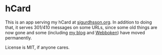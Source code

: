 # hCard

This is an app serving my hCard at [sigurdhsson.org](http://sigurdhsson.org).
In addition to doing that, it serves 301/410 messages on some URLs, since some old things are now gone and some (including [my blog](http://blog.sigurdhsson.org) and [Webboken](http://webboken.github.io)) have moved permanently.

License is MIT, if anyone cares.
